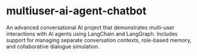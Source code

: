 # multiuser-ai-agent-chatbot
An advanced conversational AI project that demonstrates multi-user interactions with AI agents using LangChain and LangGraph. Includes support for managing separate conversation contexts, role-based memory, and collaborative dialogue simulation.
